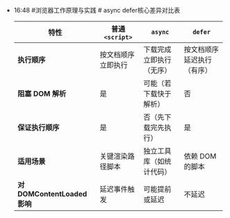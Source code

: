
- 16:48 
	#浏览器工作原理与实践
		# async defer核心差异对比表
	
	| 特性                | 普通 `<script>`          | `async`                  | `defer`                  |
	|---------------------|--------------------------|--------------------------|--------------------------|
	| **执行顺序**         | 按文档顺序立即执行        | 下载完成立即执行（无序）   | 按文档顺序延迟执行（有序） |
	| **阻塞 DOM 解析**    | 是                       | 可能（若下载快于解析）     | 否                       |
	| **保证执行顺序**     | 是                       | 否（先下载完先执行）       | 是                       |
	| **适用场景**         | 关键渲染路径脚本          | 独立工具库（如统计代码）   | 依赖 DOM 的脚本           |
	| **对 DOMContentLoaded 影响** | 延迟事件触发             | 可能提前或延迟            | 不延迟                   | ^7yiudq


